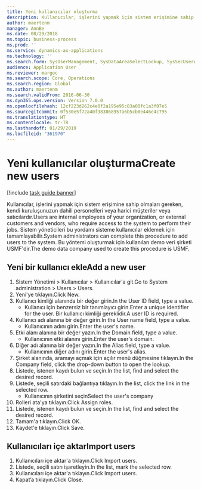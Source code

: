 ```yaml
---
title: Yeni kullanıcılar oluşturma
description: Kullanıcılar, işlerini yapmak için sistem erişimine sahip olmaları gereken, kendi kuruluşunuzun dahili personelleri veya harici müşteriler veya satıcılardır.
author: maertenm
manager: AnnBe
ms.date: 08/29/2018
ms.topic: business-process
ms.prod: ''
ms.service: dynamics-ax-applications
ms.technology: ''
ms.search.form: SysUserManagement, SysDataAreaSelectLookup, SysSecUserAddRoles, SysUserMSODSUserImport
audience: Application User
ms.reviewer: margoc
ms.search.scope: Core, Operations
ms.search.region: Global
ms.author: maertenm
ms.search.validFrom: 2016-06-30
ms.dyn365.ops.version: Version 7.0.0
ms.openlocfilehash: 12cf223d262c4e0f2a195e95c83a00fc1a3f07e5
ms.sourcegitcommit: 0f530e5f72a40f383868957a6b5cb0e446e4c795
ms.translationtype: HT
ms.contentlocale: tr-TR
ms.lasthandoff: 01/29/2019
ms.locfileid: "361970"
---
```

# <a name="create-new-users"></a><span data-ttu-id="f0e88-103">Yeni kullanıcılar oluşturma</span><span class="sxs-lookup"><span data-stu-id="f0e88-103">Create new users</span></span>

[!include [task guide banner](../../includes/task-guide-banner.md)]

<span data-ttu-id="f0e88-104">Kullanıcılar, işlerini yapmak için sistem erişimine sahip olmaları gereken, kendi kuruluşunuzun dahili personelleri veya harici müşteriler veya satıcılardır.</span><span class="sxs-lookup"><span data-stu-id="f0e88-104">Users are internal employees of your organization, or external customers and vendors, who require access to the system to perform their jobs.</span></span> <span data-ttu-id="f0e88-105">Sistem yöneticileri bu yordamı sisteme kullanıcılar eklemek için tamamlayabilir.</span><span class="sxs-lookup"><span data-stu-id="f0e88-105">System administrators can complete this procedure to add users to the system.</span></span> <span data-ttu-id="f0e88-106">Bu yöntemi oluşturmak için kullanılan demo veri şirketi USMF'dir.</span><span class="sxs-lookup"><span data-stu-id="f0e88-106">The demo data company used to create this procedure is USMF.</span></span> 


## <a name="add-a-new-user"></a><span data-ttu-id="f0e88-107">Yeni bir kullanıcı ekle</span><span class="sxs-lookup"><span data-stu-id="f0e88-107">Add a new user</span></span>
1. <span data-ttu-id="f0e88-108">Sistem Yönetimi > Kullanıcılar > Kullanıcılar'a git.</span><span class="sxs-lookup"><span data-stu-id="f0e88-108">Go to System administration > Users > Users.</span></span>
2. <span data-ttu-id="f0e88-109">Yeni'ye tıklayın.</span><span class="sxs-lookup"><span data-stu-id="f0e88-109">Click New.</span></span>
3. <span data-ttu-id="f0e88-110">Kullanıcı kimliği alanında bir değer girin.</span><span class="sxs-lookup"><span data-stu-id="f0e88-110">In the User ID field, type a value.</span></span>
    * <span data-ttu-id="f0e88-111">Kullanıcı için benzersiz bir tanımlayıcı girin.</span><span class="sxs-lookup"><span data-stu-id="f0e88-111">Enter a unique identifier for the user.</span></span> <span data-ttu-id="f0e88-112">Bir kullanıcı kimliği gereklidir.</span><span class="sxs-lookup"><span data-stu-id="f0e88-112">A user ID is required.</span></span>  
4. <span data-ttu-id="f0e88-113">Kullanıcı adı alanına bir değer girin.</span><span class="sxs-lookup"><span data-stu-id="f0e88-113">In the User name field, type a value.</span></span>
    * <span data-ttu-id="f0e88-114">Kullanıcının adını girin.</span><span class="sxs-lookup"><span data-stu-id="f0e88-114">Enter the user's name.</span></span>  
5. <span data-ttu-id="f0e88-115">Etki alanı alanına bir değer yazın.</span><span class="sxs-lookup"><span data-stu-id="f0e88-115">In the Domain field, type a value.</span></span>
    * <span data-ttu-id="f0e88-116">Kullanıcının etki alanını girin.</span><span class="sxs-lookup"><span data-stu-id="f0e88-116">Enter the user's domain.</span></span>  
6. <span data-ttu-id="f0e88-117">Diğer adı alanına bir değer yazın.</span><span class="sxs-lookup"><span data-stu-id="f0e88-117">In the Alias field, type a value.</span></span>
    * <span data-ttu-id="f0e88-118">Kullanıcının diğer adını girin.</span><span class="sxs-lookup"><span data-stu-id="f0e88-118">Enter the user's alias.</span></span>  
7. <span data-ttu-id="f0e88-119">Şirket alanında, aramayı açmak için açılır menü düğmesine tıklayın.</span><span class="sxs-lookup"><span data-stu-id="f0e88-119">In the Company field, click the drop-down button to open the lookup.</span></span>
8. <span data-ttu-id="f0e88-120">Listede, istenen kaydı bulun ve seçin.</span><span class="sxs-lookup"><span data-stu-id="f0e88-120">In the list, find and select the desired record.</span></span>
9. <span data-ttu-id="f0e88-121">Listede, seçili satırdaki bağlantıya tıklayın.</span><span class="sxs-lookup"><span data-stu-id="f0e88-121">In the list, click the link in the selected row.</span></span>
    * <span data-ttu-id="f0e88-122">Kullanıcının şirketini seçin</span><span class="sxs-lookup"><span data-stu-id="f0e88-122">Select the user's company</span></span>  
10. <span data-ttu-id="f0e88-123">Rolleri ata'ya tıklayın.</span><span class="sxs-lookup"><span data-stu-id="f0e88-123">Click Assign roles.</span></span>
11. <span data-ttu-id="f0e88-124">Listede, istenen kaydı bulun ve seçin.</span><span class="sxs-lookup"><span data-stu-id="f0e88-124">In the list, find and select the desired record.</span></span>
12. <span data-ttu-id="f0e88-125">Tamam'a tıklayın.</span><span class="sxs-lookup"><span data-stu-id="f0e88-125">Click OK.</span></span>
13. <span data-ttu-id="f0e88-126">Kaydet'e tıklayın.</span><span class="sxs-lookup"><span data-stu-id="f0e88-126">Click Save.</span></span>

## <a name="import-users"></a><span data-ttu-id="f0e88-127">Kullanıcıları içe aktar</span><span class="sxs-lookup"><span data-stu-id="f0e88-127">Import users</span></span>
1. <span data-ttu-id="f0e88-128">Kullanıcıları içe aktar'a tıklayın.</span><span class="sxs-lookup"><span data-stu-id="f0e88-128">Click Import users.</span></span>
2. <span data-ttu-id="f0e88-129">Listede, seçili satırı işaretleyin.</span><span class="sxs-lookup"><span data-stu-id="f0e88-129">In the list, mark the selected row.</span></span>
3. <span data-ttu-id="f0e88-130">Kullanıcıları içe aktar'a tıklayın.</span><span class="sxs-lookup"><span data-stu-id="f0e88-130">Click Import users.</span></span>
4. <span data-ttu-id="f0e88-131">Kapat’a tıklayın.</span><span class="sxs-lookup"><span data-stu-id="f0e88-131">Click Close.</span></span>


